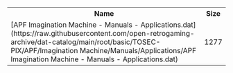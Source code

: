 <table>
<tr><th>Name</th><th>Size</th></tr>
<tr><td>[APF Imagination Machine - Manuals - Applications.dat](https://raw.githubusercontent.com/open-retrogaming-archive/dat-catalog/main/root/basic/TOSEC-PIX/APF/Imagination Machine/Manuals/Applications/APF Imagination Machine - Manuals - Applications.dat)</td><td>1277</td></tr>
</table>
